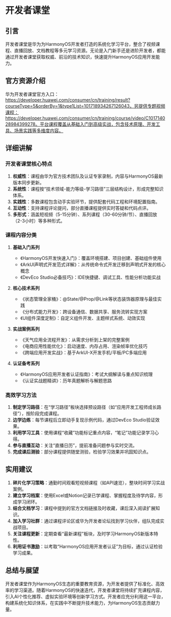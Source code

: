 # 开发者课堂

## 引言
开发者课堂是华为为HarmonyOS开发者打造的系统化学习平台，整合了视频课程、直播回放、文档教程等多元学习资源。无论是入门新手还是进阶开发者，都能通过开发者课堂获取权威、前沿的技术知识，快速提升HarmonyOS应用开发能力。

## 官方资源介绍
华为开发者课堂官方入口：https://developer.huawei.com/consumer/cn/training/result?courseType=5&orderBy=1&type1List=101718934267126043，另提供专题视频课程：https://developer.huawei.com/consumer/cn/training/course/video/C101714028984399278。平台课程覆盖从基础入门到高级实战，包含技术原理、开发工具、场景实践等多维度内容。

## 详细讲解
### 开发者课堂核心特点
1. **权威性**：课程由华为官方技术团队及认证专家录制，内容与HarmonyOS最新版本同步更新。
2. **系统性**：课程按“技术领域-能力等级-学习路径”三层结构设计，形成完整知识体系。
3. **实践性**：多数课程包含动手实验环节，提供配套代码工程和环境配置指南。
4. **互动性**：支持课程评论提问，部分直播课程提供实时答疑和代码点评。
5. **多形式**：涵盖短视频（5-15分钟）、系列课程（30-60分钟/节）、直播回放（2-3小时）等多种形式。

### 课程内容分类
1. **基础入门系列**
   - 《HarmonyOS开发快速入门》：覆盖环境搭建、项目创建、基础组件使用
   - 《ArkUI声明式开发范式详解》：从传统命令式开发迁移到声明式开发的核心概念
   - 《DevEco Studio必备技巧》：IDE快捷键、调试工具、性能分析功能实战

2. **核心技术系列**
   - 《状态管理全家桶》：@State/@Prop/@Link等状态装饰器原理与最佳实践
   - 《分布式能力开发》：跨设备通信、数据共享、服务流转实现方案
   - 《UI组件深度定制》：自定义组件开发、主题样式系统、动效实现

3. **实战案例系列**
   - 《天气应用全流程开发》：从需求分析到上架的完整案例
   - 《电商应用性能优化》：启动速度、内存占用、渲染帧率优化技巧
   - 《跨端应用开发实战》：基于ArkUI-X开发手机/平板/PC多端应用

4. **认证备考系列**
   - 《HarmonyOS应用开发者认证指南》：考试大纲解读与重点知识梳理
   - 《认证实战题精讲》：历年真题解析与解题思路

### 高效学习方法
1. **制定学习路径**：在“学习路径”板块选择预设路径（如“应用开发工程师成长路径”），按阶段完成课程。
2. **边学边练**：每节课程后立即动手复现示例代码，通过DevEco Studio验证效果。
3. **利用学习工具**：使用课程“收藏”功能标记重点内容，“笔记”功能记录学习心得。
4. **参与直播互动**：关注“直播日历”，提前准备问题参与实时交流。
5. **完成课后测验**：部分课程提供随堂测验，检验学习效果并巩固知识点。

## 实用建议
1. **碎片化学习策略**：通勤时间观看短视频课程（如API速览），整块时间学习实战案例。
2. **建立学习档案**：使用Excel或Notion记录已学课程、掌握程度及待学内容，形成学习闭环。
3. **结合文档学习**：课程中提到的官方文档链接及时收藏，课后深入阅读扩展知识。
4. **加入学习社群**：通过课程评论区或华为开发者论坛找到学习伙伴，组队完成实战项目。
5. **关注课程更新**：定期查看“最新课程”板块，及时学习HarmonyOS新版本特性。
6. **利用证书激励**：以考取“HarmonyOS应用开发者认证”为目标，通过认证检验学习成果。

## 总结与展望
开发者课堂作为HarmonyOS生态的重要教育资源，为开发者提供了标准化、高效率的学习渠道。随着HarmonyOS的快速迭代，开发者课堂将持续扩充课程内容，引入AI个性化推荐、虚拟实验环境等创新学习方式。开发者应充分利用这一平台，构建系统化知识体系，在实践中不断提升技术能力，为HarmonyOS生态贡献力量。